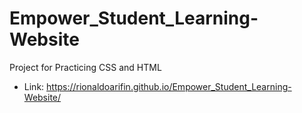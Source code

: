 # Empower_Student_Learning-Website
Project for Practicing CSS and HTML
- Link: https://rionaldoarifin.github.io/Empower_Student_Learning-Website/
